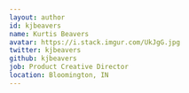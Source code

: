 ```yaml
---
layout: author
id: kjbeavers
name: Kurtis Beavers
avatar: https://i.stack.imgur.com/UkJgG.jpg
twitter: kjbeavers
github: kjbeavers
job: Product Creative Director
location: Bloomington, IN
---
```

